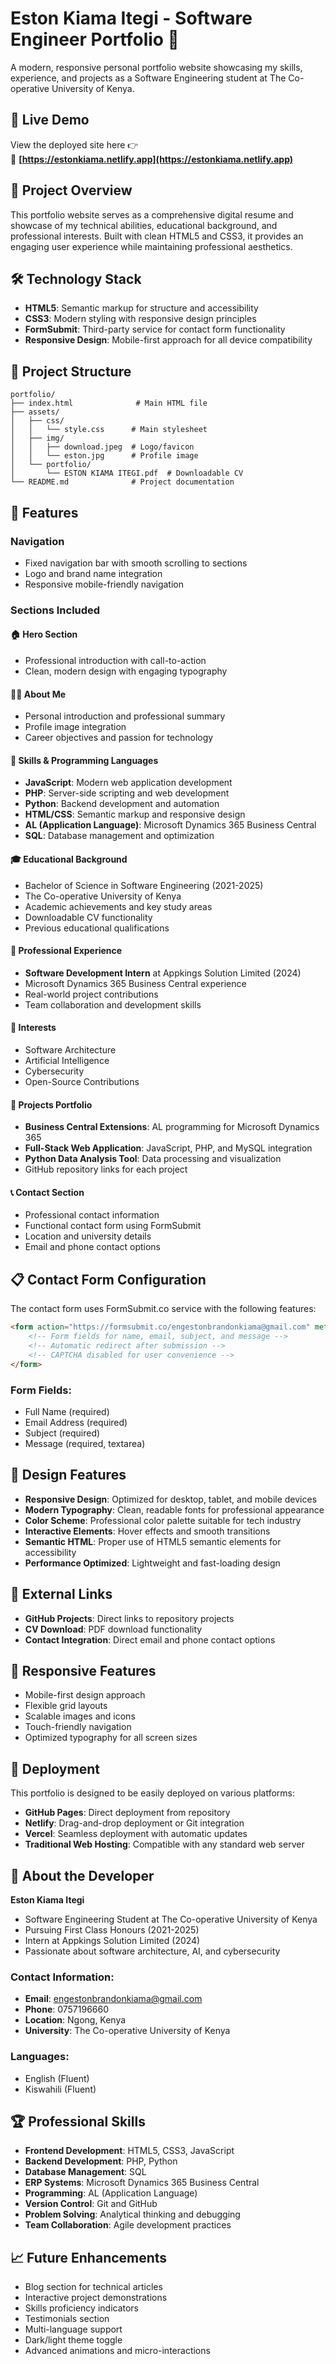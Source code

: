 # Eston Kiama Itegi - Software Engineer Portfolio 🚀

A modern, responsive personal portfolio website showcasing my skills, experience, and projects as a Software Engineering student at The Co-operative University of Kenya.


## 🚀 Live Demo

View the deployed site here 👉  
🔗 **[https://estonkiama.netlify.app](https://estonkiama.netlify.app)**




## 🌟 Project Overview

This portfolio website serves as a comprehensive digital resume and showcase of my technical abilities, educational background, and professional interests. Built with clean HTML5 and CSS3, it provides an engaging user experience while maintaining professional aesthetics.

## 🛠️ Technology Stack

- **HTML5**: Semantic markup for structure and accessibility
- **CSS3**: Modern styling with responsive design principles
- **FormSubmit**: Third-party service for contact form functionality
- **Responsive Design**: Mobile-first approach for all device compatibility

## 📁 Project Structure

```
portfolio/
├── index.html              # Main HTML file
├── assets/
│   ├── css/
│   │   └── style.css      # Main stylesheet
│   ├── img/
│   │   ├── download.jpeg  # Logo/favicon
│   │   └── eston.jpg      # Profile image
│   └── portfolio/
│       └── ESTON KIAMA ITEGI.pdf  # Downloadable CV
└── README.md              # Project documentation
```

## 🎯 Features

### Navigation
- Fixed navigation bar with smooth scrolling to sections
- Logo and brand name integration
- Responsive mobile-friendly navigation

### Sections Included

#### 🏠 Hero Section
- Professional introduction with call-to-action
- Clean, modern design with engaging typography

#### 👨‍💻 About Me
- Personal introduction and professional summary
- Profile image integration
- Career objectives and passion for technology

#### 💼 Skills & Programming Languages
- **JavaScript**: Modern web application development
- **PHP**: Server-side scripting and web development
- **Python**: Backend development and automation
- **HTML/CSS**: Semantic markup and responsive design
- **AL (Application Language)**: Microsoft Dynamics 365 Business Central
- **SQL**: Database management and optimization

#### 🎓 Educational Background
- Bachelor of Science in Software Engineering (2021-2025)
- The Co-operative University of Kenya
- Academic achievements and key study areas
- Downloadable CV functionality
- Previous educational qualifications

#### 💼 Professional Experience
- **Software Development Intern** at Appkings Solution Limited (2024)
- Microsoft Dynamics 365 Business Central experience
- Real-world project contributions
- Team collaboration and development skills

#### 🎯 Interests
- Software Architecture
- Artificial Intelligence
- Cybersecurity
- Open-Source Contributions

#### 🚀 Projects Portfolio
- **Business Central Extensions**: AL programming for Microsoft Dynamics 365
- **Full-Stack Web Application**: JavaScript, PHP, and MySQL integration
- **Python Data Analysis Tool**: Data processing and visualization
- GitHub repository links for each project

#### 📞 Contact Section
- Professional contact information
- Functional contact form using FormSubmit
- Location and university details
- Email and phone contact options

## 📋 Contact Form Configuration

The contact form uses FormSubmit.co service with the following features:

```html
<form action="https://formsubmit.co/engestonbrandonkiama@gmail.com" method="POST">
    <!-- Form fields for name, email, subject, and message -->
    <!-- Automatic redirect after submission -->
    <!-- CAPTCHA disabled for user convenience -->
</form>
```

### Form Fields:
- Full Name (required)
- Email Address (required)
- Subject (required)
- Message (required, textarea)

## 🎨 Design Features

- **Responsive Design**: Optimized for desktop, tablet, and mobile devices
- **Modern Typography**: Clean, readable fonts for professional appearance
- **Color Scheme**: Professional color palette suitable for tech industry
- **Interactive Elements**: Hover effects and smooth transitions
- **Semantic HTML**: Proper use of HTML5 semantic elements for accessibility
- **Performance Optimized**: Lightweight and fast-loading design

## 🔗 External Links

- **GitHub Projects**: Direct links to repository projects
- **CV Download**: PDF download functionality
- **Contact Integration**: Direct email and phone contact options

## 📱 Responsive Features

- Mobile-first design approach
- Flexible grid layouts
- Scalable images and icons
- Touch-friendly navigation
- Optimized typography for all screen sizes

## 🚀 Deployment

This portfolio is designed to be easily deployed on various platforms:

- **GitHub Pages**: Direct deployment from repository
- **Netlify**: Drag-and-drop deployment or Git integration
- **Vercel**: Seamless deployment with automatic updates
- **Traditional Web Hosting**: Compatible with any standard web server

## 👨 About the Developer

**Eston Kiama Itegi**
- Software Engineering Student at The Co-operative University of Kenya
- Pursuing First Class Honours (2021-2025)
- Intern at Appkings Solution Limited (2024)
- Passionate about software architecture, AI, and cybersecurity

### Contact Information:
- **Email**: engestonbrandonkiama@gmail.com
- **Phone**: 0757196660
- **Location**: Ngong, Kenya
- **University**: The Co-operative University of Kenya

### Languages:
- English (Fluent)
- Kiswahili (Fluent)

## 🏆 Professional Skills

- **Frontend Development**: HTML5, CSS3, JavaScript
- **Backend Development**: PHP, Python
- **Database Management**: SQL
- **ERP Systems**: Microsoft Dynamics 365 Business Central
- **Programming**: AL (Application Language)
- **Version Control**: Git and GitHub
- **Problem Solving**: Analytical thinking and debugging
- **Team Collaboration**: Agile development practices

## 📈 Future Enhancements

- Blog section for technical articles
- Interactive project demonstrations
- Skills proficiency indicators
- Testimonials section
- Multi-language support
- Dark/light theme toggle
- Advanced animations and micro-interactions


